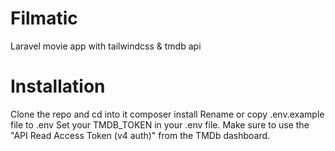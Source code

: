 # Filmatic
Laravel movie app with tailwindcss &amp; tmdb api

# Installation 

Clone the repo and cd into it
composer install
Rename or copy .env.example file to .env
Set your TMDB_TOKEN in your .env file. Make sure to use the "API Read Access Token (v4 auth)" from the TMDb dashboard.
